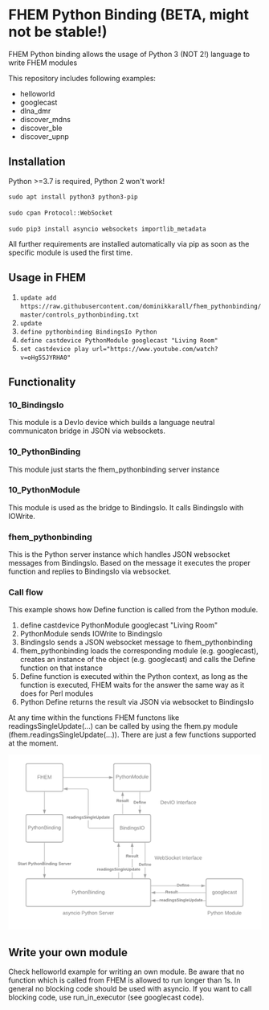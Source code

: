 # FHEM Python Binding (BETA, might not be stable!)

FHEM Python binding allows the usage of Python 3 (NOT 2!) language to write FHEM modules

This repository includes following examples:
 - helloworld
 - googlecast
 - dlna_dmr
 - discover_mdns
 - discover_ble
 - discover_upnp

## Installation
Python >=3.7 is required, Python 2 won't work!

```
sudo apt install python3 python3-pip

sudo cpan Protocol::WebSocket

sudo pip3 install asyncio websockets importlib_metadata
```

All further requirements are installed automatically via pip as soon as the specific module is used the first time.
 
## Usage in FHEM
 1. `update add https://raw.githubusercontent.com/dominikkarall/fhem_pythonbinding/master/controls_pythonbinding.txt`
 2. `update`
 3. `define pythonbinding BindingsIo Python`
 4. `define castdevice PythonModule googlecast "Living Room"`
 5. `set castdevice play url="https://www.youtube.com/watch?v=oHg5SJYRHA0"`

## Functionality

### 10_BindingsIo
This module is a DevIo device which builds a language neutral communicaton bridge in JSON via websockets.
### 10_PythonBinding
This module just starts the fhem_pythonbinding server instance
### 10_PythonModule
This module is used as the bridge to BindingsIo. It calls BindingsIo with IOWrite.
### fhem_pythonbinding
This is the Python server instance which handles JSON websocket messages from BindingsIo. Based on the message it executes the proper function and replies to BindingsIo via websocket.

### Call flow
This example shows how Define function is called from the Python module.
 1. define castdevice PythonModule googlecast "Living Room"
 2. PythonModule sends IOWrite to BindingsIo
 3. BindingsIo sends a JSON websocket message to fhem_pythonbinding
 4. fhem_pythonbinding loads the corresponding module (e.g. googlecast), creates an instance of the object (e.g. googlecast) and calls the Define function on that instance
 5. Define function is executed within the Python context, as long as the function is executed, FHEM waits for the answer the same way as it does for Perl modules
 6. Python Define returns the result via JSON via websocket to BindingsIo

At any time within the functions FHEM functons like readingsSingleUpdate(...) can be called by using the fhem.py module (fhem.readingsSingleUpdate(...)). There are just a few functions supported at the moment.

![Flow Chart](/flowchart.png)

## Write your own module
Check helloworld example for writing an own module. Be aware that no function which is called from FHEM is allowed to run longer than 1s. In general no blocking code should be used with asyncio. If you want to call blocking code, use run_in_executor (see googlecast code).
